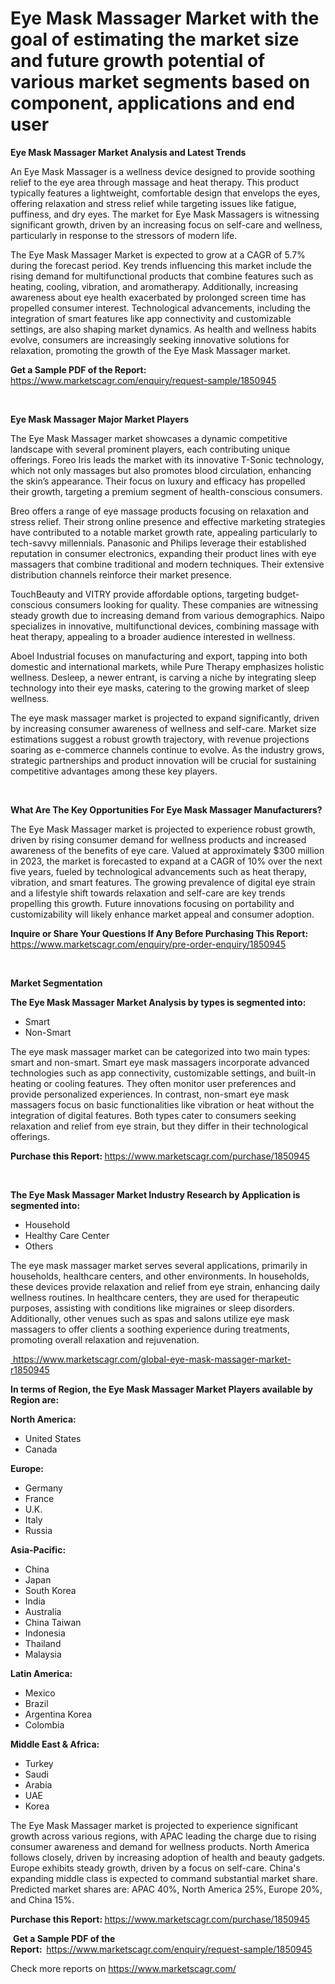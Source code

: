 <p><h1>Eye Mask Massager Market with the goal of estimating the market size and future growth potential of various market segments based on component, applications and end user</h1></p><p><strong>Eye Mask Massager Market Analysis and Latest Trends</strong></p>
<p><p>An Eye Mask Massager is a wellness device designed to provide soothing relief to the eye area through massage and heat therapy. This product typically features a lightweight, comfortable design that envelops the eyes, offering relaxation and stress relief while targeting issues like fatigue, puffiness, and dry eyes. The market for Eye Mask Massagers is witnessing significant growth, driven by an increasing focus on self-care and wellness, particularly in response to the stressors of modern life.</p><p>The Eye Mask Massager Market is expected to grow at a CAGR of 5.7% during the forecast period. Key trends influencing this market include the rising demand for multifunctional products that combine features such as heating, cooling, vibration, and aromatherapy. Additionally, increasing awareness about eye health exacerbated by prolonged screen time has propelled consumer interest. Technological advancements, including the integration of smart features like app connectivity and customizable settings, are also shaping market dynamics. As health and wellness habits evolve, consumers are increasingly seeking innovative solutions for relaxation, promoting the growth of the Eye Mask Massager market.</p></p>
<p><strong>Get a Sample PDF of the Report:&nbsp;</strong> <a href="https://www.marketscagr.com/enquiry/request-sample/1850945?utm_campaign=1848&utm_medium=2&utm_source=Github&utm_content=ia&utm_term=07012025&utm_id=eye-mask-massager">https://www.marketscagr.com/enquiry/request-sample/1850945</a></p>
<p>&nbsp;</p>
<p><strong>Eye Mask Massager Major Market Players</strong></p>
<p><p>The Eye Mask Massager market showcases a dynamic competitive landscape with several prominent players, each contributing unique offerings. Foreo Iris leads the market with its innovative T-Sonic technology, which not only massages but also promotes blood circulation, enhancing the skin’s appearance. Their focus on luxury and efficacy has propelled their growth, targeting a premium segment of health-conscious consumers.</p><p>Breo offers a range of eye massage products focusing on relaxation and stress relief. Their strong online presence and effective marketing strategies have contributed to a notable market growth rate, appealing particularly to tech-savvy millennials. Panasonic and Philips leverage their established reputation in consumer electronics, expanding their product lines with eye massagers that combine traditional and modern techniques. Their extensive distribution channels reinforce their market presence.</p><p>TouchBeauty and VITRY provide affordable options, targeting budget-conscious consumers looking for quality. These companies are witnessing steady growth due to increasing demand from various demographics. Naipo specializes in innovative, multifunctional devices, combining massage with heat therapy, appealing to a broader audience interested in wellness.</p><p>Aboel Industrial focuses on manufacturing and export, tapping into both domestic and international markets, while Pure Therapy emphasizes holistic wellness. Desleep, a newer entrant, is carving a niche by integrating sleep technology into their eye masks, catering to the growing market of sleep wellness.</p><p>The eye mask massager market is projected to expand significantly, driven by increasing consumer awareness of wellness and self-care. Market size estimations suggest a robust growth trajectory, with revenue projections soaring as e-commerce channels continue to evolve. As the industry grows, strategic partnerships and product innovation will be crucial for sustaining competitive advantages among these key players.</p></p>
<p>&nbsp;</p>
<p><strong>What Are The Key Opportunities For Eye Mask Massager Manufacturers?</strong></p>
<p><p>The Eye Mask Massager market is projected to experience robust growth, driven by rising consumer demand for wellness products and increased awareness of the benefits of eye care. Valued at approximately $300 million in 2023, the market is forecasted to expand at a CAGR of 10% over the next five years, fueled by technological advancements such as heat therapy, vibration, and smart features. The growing prevalence of digital eye strain and a lifestyle shift towards relaxation and self-care are key trends propelling this growth. Future innovations focusing on portability and customizability will likely enhance market appeal and consumer adoption.</p></p>
<p><strong>Inquire or Share Your Questions If Any Before Purchasing This Report:</strong> <a href="https://www.marketscagr.com/enquiry/pre-order-enquiry/1850945?utm_campaign=1848&utm_medium=2&utm_source=Github&utm_content=ia&utm_term=07012025&utm_id=eye-mask-massager">https://www.marketscagr.com/enquiry/pre-order-enquiry/1850945</a></p>
<p>&nbsp;</p>
<p><strong>Market Segmentation</strong></p>
<p><strong>The Eye Mask Massager Market Analysis by types is segmented into:</strong></p>
<p><ul><li>Smart</li><li>Non-Smart</li></ul></p>
<p><p>The eye mask massager market can be categorized into two main types: smart and non-smart. Smart eye mask massagers incorporate advanced technologies such as app connectivity, customizable settings, and built-in heating or cooling features. They often monitor user preferences and provide personalized experiences. In contrast, non-smart eye mask massagers focus on basic functionalities like vibration or heat without the integration of digital features. Both types cater to consumers seeking relaxation and relief from eye strain, but they differ in their technological offerings.</p></p>
<p><strong>Purchase this Report:&nbsp;</strong><a href="https://www.marketscagr.com/purchase/1850945?utm_campaign=1848&utm_medium=2&utm_source=Github&utm_content=ia&utm_term=07012025&utm_id=eye-mask-massager">https://www.marketscagr.com/purchase/1850945</a></p>
<p>&nbsp;</p>
<p><strong>The Eye Mask Massager Market Industry Research by Application is segmented into:</strong></p>
<p><ul><li>Household</li><li>Healthy Care Center</li><li>Others</li></ul></p>
<p><p>The eye mask massager market serves several applications, primarily in households, healthcare centers, and other environments. In households, these devices provide relaxation and relief from eye strain, enhancing daily wellness routines. In healthcare centers, they are used for therapeutic purposes, assisting with conditions like migraines or sleep disorders. Additionally, other venues such as spas and salons utilize eye mask massagers to offer clients a soothing experience during treatments, promoting overall relaxation and rejuvenation.</p></p>
<p><a href="https://www.marketscagr.com/global-eye-mask-massager-market-r1850945?utm_campaign=1848&utm_medium=2&utm_source=Github&utm_content=ia&utm_term=07012025&utm_id=eye-mask-massager">&nbsp;https://www.marketscagr.com/global-eye-mask-massager-market-r1850945</a></p>
<p><strong>In terms of Region, the Eye Mask Massager Market Players available by Region are:</strong></p>
<p>
    <p> <strong> North America: </strong>
        <ul>
            <li>United States</li>
            <li>Canada</li>
        </ul>
        </p> 
    <p> <strong> Europe: </strong>
        <ul>
            <li>Germany</li>
            <li>France</li>
            <li>U.K.</li>
            <li>Italy</li>
            <li>Russia</li>
        </ul>
        </p> 
    <p> <strong> Asia-Pacific: </strong>
        <ul>
            <li>China</li>
            <li>Japan</li>
            <li>South Korea</li>
            <li>India</li>
            <li>Australia</li>
            <li>China Taiwan</li>
            <li>Indonesia</li>
            <li>Thailand</li>
            <li>Malaysia</li>
        </ul>
        </p> 
    <p> <strong> Latin America: </strong>
        <ul>
            <li>Mexico</li>
            <li>Brazil</li>
            <li>Argentina Korea</li>
            <li>Colombia</li>
        </ul>
        </p> 
    <p> <strong> Middle East & Africa: </strong>
        <ul>
            <li>Turkey</li>
            <li>Saudi</li>
            <li>Arabia</li>
            <li>UAE</li>
            <li>Korea</li>
        </ul>
    </p>
    </p>
<p><p>The Eye Mask Massager market is projected to experience significant growth across various regions, with APAC leading the charge due to rising consumer awareness and demand for wellness products. North America follows closely, driven by increasing adoption of health and beauty gadgets. Europe exhibits steady growth, driven by a focus on self-care. China's expanding middle class is expected to command substantial market share. Predicted market shares are: APAC 40%, North America 25%, Europe 20%, and China 15%.</p></p>
<p><strong>Purchase this Report: </strong><a href="https://www.marketscagr.com/purchase/1850945?utm_campaign=1848&utm_medium=2&utm_source=Github&utm_content=ia&utm_term=07012025&utm_id=eye-mask-massager">https://www.marketscagr.com/purchase/1850945</a></p>
<p>&nbsp;<strong>Get a Sample PDF of the Report:&nbsp;&nbsp;</strong><a href="https://www.marketscagr.com/enquiry/request-sample/1850945?utm_campaign=1848&utm_medium=2&utm_source=Github&utm_content=ia&utm_term=07012025&utm_id=eye-mask-massager">https://www.marketscagr.com/enquiry/request-sample/1850945</a></p>
<p><strong></strong></p>
<p>Check more reports on <a href="https://www.marketscagr.com/?utm_campaign=1848&utm_medium=2&utm_source=Github&utm_content=ia&utm_term=07012025&utm_id=eye-mask-massager">https://www.marketscagr.com/</a></p>